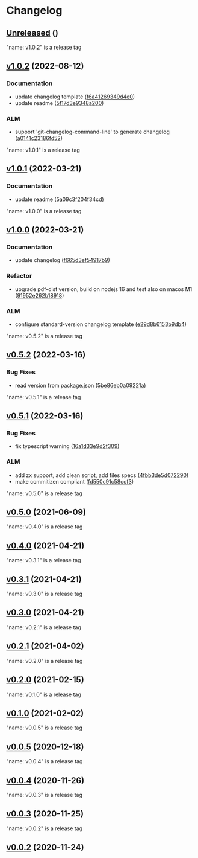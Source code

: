 # Changelog



## [Unreleased](https://gitlab.com/html-validate/html-validate/compare/Unreleased) ()







"name: v1.0.2" is a release tag

## [v1.0.2](https://gitlab.com/html-validate/html-validate/compare/v1.0.2) (2022-08-12)



### Documentation

 -  update changelog template ([f6a41269349d4e0](https://gitlab.com/html-validate/html-validate/commit/f6a41269349d4e01832c8ee800142899f95ca3f7))
 -  update readme ([5f17d3e9348a200](https://gitlab.com/html-validate/html-validate/commit/5f17d3e9348a20063d16b8840304b3ee116c281b))


### ALM 

 -  support 'git-changelog-command-line' to generate changelog ([a0141c23186fd52](https://gitlab.com/html-validate/html-validate/commit/a0141c23186fd5206e4f52fba86163d7c30a6592))


"name: v1.0.1" is a release tag

## [v1.0.1](https://gitlab.com/html-validate/html-validate/compare/v1.0.1) (2022-03-21)



### Documentation

 -  update readme ([5a09c3f204f34cd](https://gitlab.com/html-validate/html-validate/commit/5a09c3f204f34cd3da39d090b3634d2da9e2304c))




"name: v1.0.0" is a release tag

## [v1.0.0](https://gitlab.com/html-validate/html-validate/compare/v1.0.0) (2022-03-21)



### Documentation

 -  update changelog ([f665d3ef54917b9](https://gitlab.com/html-validate/html-validate/commit/f665d3ef54917b95dcd57bae0cf250cae9889437))

### Refactor

 -  upgrade pdf-dist version, build on nodejs 16 and test also on macos M1 ([91952e262b18918](https://gitlab.com/html-validate/html-validate/commit/91952e262b189185068c2fe8e3bf46de942ca811))

### ALM 

 -  configure standard-version changelog template ([e29d8b6153b9db4](https://gitlab.com/html-validate/html-validate/commit/e29d8b6153b9db47b489585930d89d3167810cf6))


"name: v0.5.2" is a release tag

## [v0.5.2](https://gitlab.com/html-validate/html-validate/compare/v0.5.2) (2022-03-16)


### Bug Fixes

 -  read version from package.json ([5be86eb0a09221a](https://gitlab.com/html-validate/html-validate/commit/5be86eb0a09221ae8f66b53095bcdc82ddfdc55f))





"name: v0.5.1" is a release tag

## [v0.5.1](https://gitlab.com/html-validate/html-validate/compare/v0.5.1) (2022-03-16)


### Bug Fixes

 -  fix typescript warning ([16a1d33e9d2f309](https://gitlab.com/html-validate/html-validate/commit/16a1d33e9d2f3093615212387a4d5adbdaa06b27))



### ALM 

 -  add zx support, add clean script, add files specs ([4fbb3de5d072290](https://gitlab.com/html-validate/html-validate/commit/4fbb3de5d0722900538366a0082478864669c6d3))
 -  make commitizen compliant ([fd550c91c58ccf3](https://gitlab.com/html-validate/html-validate/commit/fd550c91c58ccf3df60f3e8879ebe371d480cdc3))


"name: v0.5.0" is a release tag

## [v0.5.0](https://gitlab.com/html-validate/html-validate/compare/v0.5.0) (2021-06-09)







"name: v0.4.0" is a release tag

## [v0.4.0](https://gitlab.com/html-validate/html-validate/compare/v0.4.0) (2021-04-21)







"name: v0.3.1" is a release tag

## [v0.3.1](https://gitlab.com/html-validate/html-validate/compare/v0.3.1) (2021-04-21)







"name: v0.3.0" is a release tag

## [v0.3.0](https://gitlab.com/html-validate/html-validate/compare/v0.3.0) (2021-04-21)







"name: v0.2.1" is a release tag

## [v0.2.1](https://gitlab.com/html-validate/html-validate/compare/v0.2.1) (2021-04-02)







"name: v0.2.0" is a release tag

## [v0.2.0](https://gitlab.com/html-validate/html-validate/compare/v0.2.0) (2021-02-15)







"name: v0.1.0" is a release tag

## [v0.1.0](https://gitlab.com/html-validate/html-validate/compare/v0.1.0) (2021-02-02)







"name: v0.0.5" is a release tag

## [v0.0.5](https://gitlab.com/html-validate/html-validate/compare/v0.0.5) (2020-12-18)







"name: v0.0.4" is a release tag

## [v0.0.4](https://gitlab.com/html-validate/html-validate/compare/v0.0.4) (2020-11-26)







"name: v0.0.3" is a release tag

## [v0.0.3](https://gitlab.com/html-validate/html-validate/compare/v0.0.3) (2020-11-25)







"name: v0.0.2" is a release tag

## [v0.0.2](https://gitlab.com/html-validate/html-validate/compare/v0.0.2) (2020-11-24)






